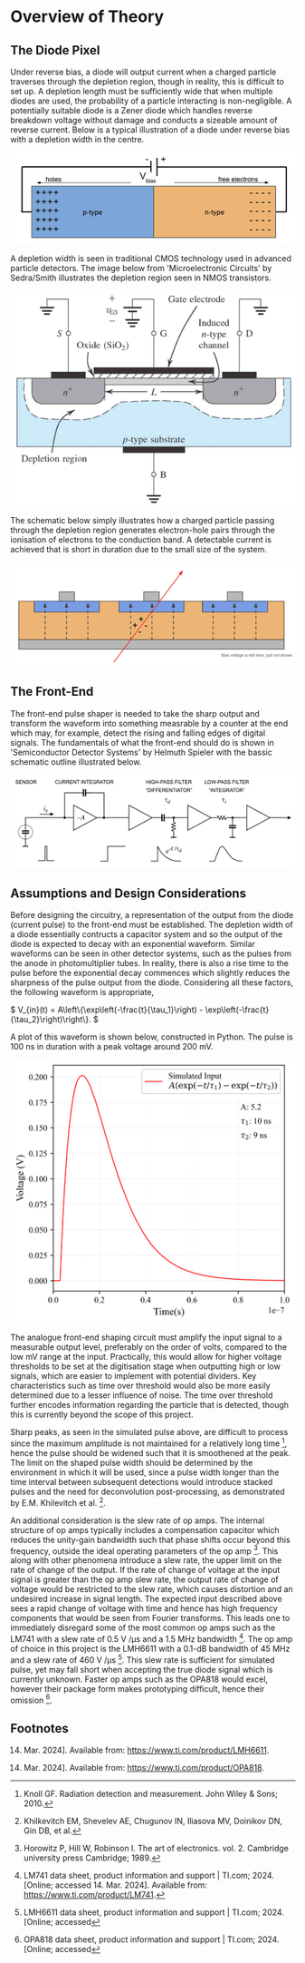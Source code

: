 # Overview of Theory

## The Diode Pixel

Under reverse bias, a diode will output current when a charged particle traverses through the depletion region, though in reality, this is difficult to set up. A depletion length must be sufficiently wide that when multiple diodes are used, the probability of a particle interacting is non-negligible. A potentially suitable diode is a Zener diode which handles reverse breakdown voltage without damage and conducts a sizeable amount of reverse current. Below is a typical illustration of a diode under reverse bias with a depletion width in the centre.

![Reverse biased diode schematic image](./Images/on_junc_rb.png)

A depletion width is seen in traditional CMOS technology used in advanced particle detectors. The image below from 'Microelectronic Circuits' by Sedra/Smith illustrates the depletion region seen in NMOS transistors.

![NMOS schematic image](./Images/nmos_sedra.png)

The schematic below simply illustrates how a charged particle passing through the depletion region generates electron-hole pairs through the ionisation of electrons to the conduction band. A detectable current is achieved that is short in duration due to the small size of the system.

![Detection_schematic image](./Images/particle_cmos.png)

## The Front-End 

The front-end pulse shaper is needed to take the sharp output and transform the waveform into something measrable by a counter at the end which may, for example, detect the rising and falling edges of digital signals. The fundamentals of what the front-end should do is shown in 'Semiconductor Detector Systems' by Helmuth Spieler with the bassic schematic outline illustrated below.

![Detection_schematic image](./Images/spieler_schem.png)

## Assumptions and Design Considerations

Before designing the circuitry, a representation of the output from the diode (current pulse) to the front-end must be established. The depletion width of a diode essentially contructs a capacitor system and so the output of the diode is expected to decay with an exponential waveform. Similar waveforms can be seen in other detector systems, such as the pulses from the anode in photomultiplier tubes. In reality, there is also a rise time to the pulse before the exponential decay commences which slightly reduces the sharpness of the pulse output from the diode. Considering all these factors, the following waveform is appropriate,

$` V_{in}(t) = A\left\{\exp\left(-\frac{t}{\tau_1}\right) - \exp\left(-\frac{t}{\tau_2}\right)\right\}. `$

A plot of this waveform is shown below, constructed in Python. The pulse is 100 ns in duration with a peak voltage around 200 mV.

![Simulated_pulse plot](./Images/input_sim_chrg.png)

The analogue front-end shaping circuit must amplify the input signal to a measurable output
level, preferably on the order of volts, compared to the low mV range at the input. Practically,
this would allow for higher voltage thresholds to be set at the digitisation stage when outputting
high or low signals, which are easier to implement with potential dividers. Key characteristics
such as time over threshold would also be more easily determined due to a lesser influence of
noise. The time over threshold further encodes information regarding the particle that is detected, though this is currently beyond the scope of this project.

Sharp peaks, as seen in the simulated pulse above, are difficult to process since the maximum amplitude
is not maintained for a relatively long time [^1], hence the pulse should be widened such that
it is smoothened at the peak. The limit on the shaped pulse width should be determined by
the environment in which it will be used, since a pulse width longer than the time interval between subsequent detections would introduce stacked pulses and the need for deconvolution
post-processing, as demonstrated by E.M. Khilevitch et al. [^2].

An additional consideration is the slew rate of op amps. The internal structure of op amps
typically includes a compensation capacitor which reduces the unity-gain bandwidth such that
phase shifts occur beyond this frequency, outside the ideal operating parameters of the op amp
[^3]. This along with other phenomena introduce a slew rate, the upper limit on the rate of
change of the output. If the rate of change of voltage at the input signal is greater than the
op amp slew rate, the output rate of change of voltage would be restricted to the slew rate,
which causes distortion and an undesired increase in signal length. The expected input described above sees a rapid change of voltage with time and hence has high frequency components that would be seen from Fourier transforms. This leads one to immediately disregard some of the most common op amps such as the LM741 with a slew rate of 0.5 V /μs and a
1.5 MHz bandwidth [^4]. The op amp of choice in this project is the LMH6611 with a 0.1-dB
bandwidth of 45 MHz and a slew rate of 460 V /μs [^5]. This slew rate is sufficient for simulated pulse, yet may fall short when accepting the true diode signal which is currently unknown. Faster op amps such as
the OPA818 would excel, however their package form makes prototyping difficult, hence their
omission [^6].

## Footnotes
[^1]: Knoll GF. Radiation detection and measurement. John Wiley & Sons; 2010.
[^2]: Khilkevitch EM, Shevelev AE, Chugunov IN, Iliasova MV, Doinikov DN, Gin DB, et al.
[^3]: Horowitz P, Hill W, Robinson I. The art of electronics. vol. 2. Cambridge university press
Cambridge; 1989.
[^4]: LM741 data sheet, product information and support | TI.com; 2024. [Online; accessed 14.
Mar. 2024]. Available from: https://www.ti.com/product/LM741.
[^5]: LMH6611 data sheet, product information and support | TI.com; 2024. [Online; accessed
14. Mar. 2024]. Available from: https://www.ti.com/product/LMH6611.
[^6]: OPA818 data sheet, product information and support | TI.com; 2024. [Online; accessed
14. Mar. 2024]. Available from: https://www.ti.com/product/OPA818.
